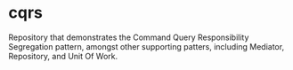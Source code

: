 # cqrs
Repository that demonstrates the Command Query Responsibility Segregation pattern, amongst other supporting patters, including Mediator, Repository, and Unit Of Work.
